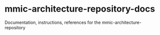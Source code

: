 # mmic-architecture-repository-docs
Documentation, instructions, references for the mmic-architecture-repository
